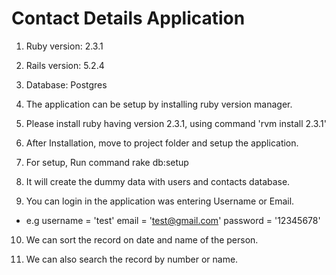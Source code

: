 # Contact Details Application

1. Ruby version: 2.3.1

2. Rails version: 5.2.4

3. Database: Postgres

4. The application can be setup by installing ruby version manager.

5. Please install ruby having version 2.3.1, using command 'rvm install 2.3.1'

6. After Installation, move to project folder and setup the application.

7. For setup, Run command rake db:setup

8. It will create the dummy data with users and contacts database.

9. You can login in the application was entering Username or Email.
 - e.g username = 'test'
 	   email = 'test@gmail.com'
 	   password = '12345678'

10. We can sort the record on date and name of the person.

11. We can also search the record by number or name.